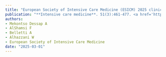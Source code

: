 ```yaml
---
title: "European Society of Intensive Care Medicine (ESICM) 2025 clinical practice guideline on fluid therapy in adult critically ill patients: part 2-the volume of resuscitation fluids"
publication: "**Intensive care medicine**. 51(3):461-477. <a href='https://doi.org/10.1007/s00134-025-07840-1' target='_blank' rel='noopener noreferrer'>10.1007/s00134-025-07840-1</a>"
authors:
- Mekontso Dessap A
- AlShamsi F
- Belletti A
- Alhazzani W
- European Society of Intensive Care Medicine
date: "2025-03-01"
---
```

